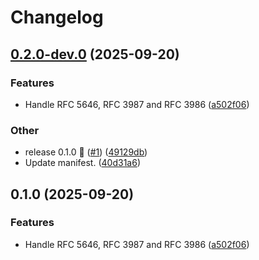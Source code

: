 # Changelog

## [0.2.0-dev.0](https://github.com/jplu/trident/compare/v0.1.0-dev.0...v0.2.0-dev.0) (2025-09-20)


### Features

* Handle RFC 5646, RFC 3987 and RFC 3986 ([a502f06](https://github.com/jplu/trident/commit/a502f064c16c9fe57d95ef6706562d39412964c1))


### Other

* release 0.1.0 🚀 ([#1](https://github.com/jplu/trident/issues/1)) ([49129db](https://github.com/jplu/trident/commit/49129db49a9c9bd4e885d7a1d49c314916cbd47f))
* Update manifest. ([40d31a6](https://github.com/jplu/trident/commit/40d31a6ca6ec181b57b9aee3b0d866db5a146754))

## 0.1.0 (2025-09-20)


### Features

* Handle RFC 5646, RFC 3987 and RFC 3986 ([a502f06](https://github.com/jplu/trident/commit/a502f064c16c9fe57d95ef6706562d39412964c1))

